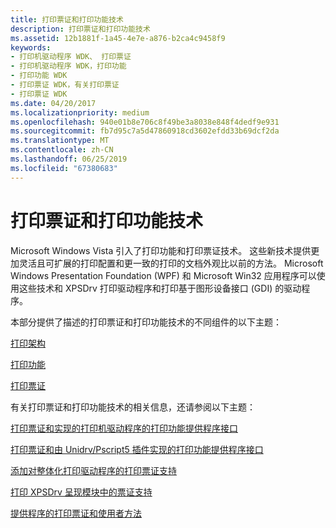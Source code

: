 ```yaml
---
title: 打印票证和打印功能技术
description: 打印票证和打印功能技术
ms.assetid: 12b1881f-1a45-4e7e-a876-b2ca4c9458f9
keywords:
- 打印机驱动程序 WDK、 打印票证
- 打印机驱动程序 WDK，打印功能
- 打印功能 WDK
- 打印票证 WDK，有关打印票证
- 打印票证 WDK
ms.date: 04/20/2017
ms.localizationpriority: medium
ms.openlocfilehash: 940e01b8e706c8f49be3a8038e848f4dedf9e931
ms.sourcegitcommit: fb7d95c7a5d47860918cd3602efdd33b69dcf2da
ms.translationtype: MT
ms.contentlocale: zh-CN
ms.lasthandoff: 06/25/2019
ms.locfileid: "67380683"
---
```

# <a name="print-ticket-and-print-capabilities-technologies"></a>打印票证和打印功能技术


Microsoft Windows Vista 引入了打印功能和打印票证技术。 这些新技术提供更加灵活且可扩展的打印配置和更一致的打印的文档外观比以前的方法。 Microsoft Windows Presentation Foundation (WPF) 和 Microsoft Win32 应用程序可以使用这些技术和 XPSDrv 打印驱动程序和打印基于图形设备接口 (GDI) 的驱动程序。

本部分提供了描述的打印票证和打印功能技术的不同组件的以下主题：

[打印架构](print-schema.md)

[打印功能](print-capabilities.md)

[打印票证](print-ticket.md)

有关打印票证和打印功能技术的相关信息，还请参阅以下主题：

[打印票证和实现的打印机驱动程序的打印功能提供程序接口](print-ticket-and-print-capabilities-provider-interface-implemented-by-.md)

[打印票证和由 Unidrv/Pscript5 插件实现的打印功能提供程序接口](print-ticket-and-print-capabilities-provider-interface-implemented-by-.md)

[添加对整体化打印驱动程序的打印票证支持](adding-print-ticket-support-to-monolithic-print-drivers.md)

[打印 XPSDrv 呈现模块中的票证支持](print-ticket-support-in-the-xpsdrv-render-module.md)

[提供程序的打印票证和使用者方法](https://docs.microsoft.com/windows-hardware/drivers/ddi/content/_print/index)

 

 




